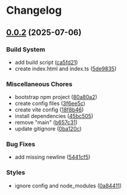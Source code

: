 # Changelog

## [0.0.2](https://github.com/martinrossil/the_island/compare/the_island-v0.0.1...the_island-v0.0.2) (2025-07-06)


### Build System

* add build script ([ca5fd21](https://github.com/martinrossil/the_island/commit/ca5fd2102136446ed089027f4113dc203162aa51))
* create index.html and index.ts ([5de9835](https://github.com/martinrossil/the_island/commit/5de98350c05feb1a66203eed9a5a02d5a36081ea))


### Miscellaneous Chores

* bootstrap npm project ([80a80a2](https://github.com/martinrossil/the_island/commit/80a80a278333bfc7b815da01613197a1653dd6f4))
* create config files ([3f6ee5c](https://github.com/martinrossil/the_island/commit/3f6ee5cd797bfc362047647faa957896b4d5a9cb))
* create vite config ([18f8b46](https://github.com/martinrossil/the_island/commit/18f8b4698a6387bdc7e8d915b1738c2703f7134e))
* install dependencies ([45bc505](https://github.com/martinrossil/the_island/commit/45bc50586b64d898413e2358ea85d89dbf449fff))
* remove "main" ([b657c31](https://github.com/martinrossil/the_island/commit/b657c31ca45c81c8d31810f70cb25e40ec9b71a5))
* update gitignore ([0ba120c](https://github.com/martinrossil/the_island/commit/0ba120c1d7bc4e81e646d8b0a14a9ca3bb4407bb))


### Bug Fixes

* add missing newline ([5441cf5](https://github.com/martinrossil/the_island/commit/5441cf5e4bfb5026dd19bd80dd62339baf2b9985))


### Styles

* ignore config and node_modules ([0a84411](https://github.com/martinrossil/the_island/commit/0a8441127f0395b7bd5d1a039f64152f98558dc1))
